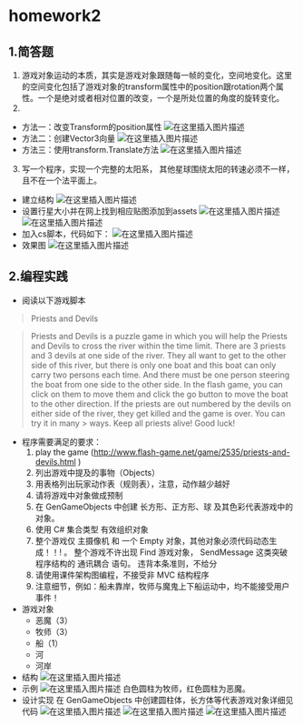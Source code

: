 ﻿# homework2 #

## 1.简答题 ##
1. 游戏对象运动的本质，其实是游戏对象跟随每一帧的变化，空间地变化。这里的空间变化包括了游戏对象的transform属性中的position跟rotation两个属性。一个是绝对或者相对位置的改变，一个是所处位置的角度的旋转变化。
2. 
- 方法一：改变Transform的position属性
![在这里插入图片描述](https://img-blog.csdnimg.cn/20190920162433107.png?x-oss-process=image/watermark,type_ZmFuZ3poZW5naGVpdGk,shadow_10,text_aHR0cHM6Ly9ibG9nLmNzZG4ubmV0L3FxXzQwMzMzMjcw,size_16,color_FFFFFF,t_70)
- 方法二：创建Vector3向量
![在这里插入图片描述](https://img-blog.csdnimg.cn/20190920114129866.png?x-oss-process=image/watermark,type_ZmFuZ3poZW5naGVpdGk,shadow_10,text_aHR0cHM6Ly9ibG9nLmNzZG4ubmV0L3FxXzQwMzMzMjcw,size_16,color_FFFFFF,t_70)
- 方法三：使用transform.Translate方法
![在这里插入图片描述](https://img-blog.csdnimg.cn/20190920163215901.png?x-oss-process=image/watermark,type_ZmFuZ3poZW5naGVpdGk,shadow_10,text_aHR0cHM6Ly9ibG9nLmNzZG4ubmV0L3FxXzQwMzMzMjcw,size_16,color_FFFFFF,t_70)
3. 写一个程序，实现一个完整的太阳系， 其他星球围绕太阳的转速必须不一样，且不在一个法平面上。
- 建立结构
![在这里插入图片描述](https://img-blog.csdnimg.cn/20190921164909386.png?x-oss-process=image/watermark,type_ZmFuZ3poZW5naGVpdGk,shadow_10,text_aHR0cHM6Ly9ibG9nLmNzZG4ubmV0L3FxXzQwMzMzMjcw,size_16,color_FFFFFF,t_70)
- 设置行星大小并在网上找到相应贴图添加到assets
![在这里插入图片描述](https://img-blog.csdnimg.cn/20190921165150423.png)
![在这里插入图片描述](https://img-blog.csdnimg.cn/20190921165206173.png)
- 加入cs脚本，代码如下：
![在这里插入图片描述](https://img-blog.csdnimg.cn/20190921165709954.png?x-oss-process=image/watermark,type_ZmFuZ3poZW5naGVpdGk,shadow_10,text_aHR0cHM6Ly9ibG9nLmNzZG4ubmV0L3FxXzQwMzMzMjcw,size_16,color_FFFFFF,t_70)
- 效果图
![在这里插入图片描述](https://img-blog.csdnimg.cn/20190921165819141.png?x-oss-process=image/watermark,type_ZmFuZ3poZW5naGVpdGk,shadow_10,text_aHR0cHM6Ly9ibG9nLmNzZG4ubmV0L3FxXzQwMzMzMjcw,size_16,color_FFFFFF,t_70)
## 2.编程实践 ##
- 阅读以下游戏脚本

> Priests and Devils

> Priests and Devils is a puzzle game in which you will help the Priests and Devils to cross the river within the time limit. There are 3 priests and 3 devils at one side of the river. They all want to get to the other side of this river, but there is only one boat and this boat can only carry two persons each time. And there must be one person steering the boat from one side to the other side. In the flash game, you can click on them to move them and click the go button to move the boat to the other direction. If the priests are out numbered by the devils on either side of the river, they get killed and the game is over. You can try it in many > ways. Keep all priests alive! Good luck!

- 程序需要满足的要求：
  1. play the game (http://www.flash-game.net/game/2535/priests-and-devils.html )
  2. 列出游戏中提及的事物（Objects）
  3. 用表格列出玩家动作表（规则表），注意，动作越少越好
  4. 请将游戏中对象做成预制
  5. 在 GenGameObjects 中创建 长方形、正方形、球 及其色彩代表游戏中的对象。
  6. 使用 C# 集合类型 有效组织对象
  7. 整个游戏仅 主摄像机 和 一个 Empty 对象，其他对象必须代码动态生成！！! 。 整个游戏不许出现 Find       游戏对象， SendMessage 这类突破程序结构的 通讯耦合 语句。 违背本条准则，不给分
  8. 请使用课件架构图编程，不接受非 MVC 结构程序
  9. 注意细节，例如：船未靠岸，牧师与魔鬼上下船运动中，均不能接受用户事件！
- 游戏对象
  - 恶魔（3）
  - 牧师（3）
  - 船（1）
  - 河
  - 河岸
- 结构
![在这里插入图片描述](https://img-blog.csdnimg.cn/20190921225843457.png?x-oss-process=image/watermark,type_ZmFuZ3poZW5naGVpdGk,shadow_10,text_aHR0cHM6Ly9ibG9nLmNzZG4ubmV0L3FxXzQwMzMzMjcw,size_16,color_FFFFFF,t_70)
- 示例
![在这里插入图片描述](https://img-blog.csdnimg.cn/20190921225913218.png?x-oss-process=image/watermark,type_ZmFuZ3poZW5naGVpdGk,shadow_10,text_aHR0cHM6Ly9ibG9nLmNzZG4ubmV0L3FxXzQwMzMzMjcw,size_16,color_FFFFFF,t_70)
白色圆柱为牧师，红色圆柱为恶魔。
- 设计实现
在 GenGameObjects 中创建圆柱体，长方体等代表游戏对象详细见代码
![在这里插入图片描述](https://img-blog.csdnimg.cn/2019092123042487.png?x-oss-process=image/watermark,type_ZmFuZ3poZW5naGVpdGk,shadow_10,text_aHR0cHM6Ly9ibG9nLmNzZG4ubmV0L3FxXzQwMzMzMjcw,size_16,color_FFFFFF,t_70)
![在这里插入图片描述](https://img-blog.csdnimg.cn/20190921230447961.png?x-oss-process=image/watermark,type_ZmFuZ3poZW5naGVpdGk,shadow_10,text_aHR0cHM6Ly9ibG9nLmNzZG4ubmV0L3FxXzQwMzMzMjcw,size_16,color_FFFFFF,t_70)
![在这里插入图片描述](https://img-blog.csdnimg.cn/20190921230513228.png?x-oss-process=image/watermark,type_ZmFuZ3poZW5naGVpdGk,shadow_10,text_aHR0cHM6Ly9ibG9nLmNzZG4ubmV0L3FxXzQwMzMzMjcw,size_16,color_FFFFFF,t_70)

